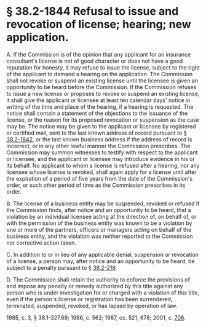 # § 38.2-1844 Refusal to issue and revocation of license; hearing; new application.

<p>A. If the Commission is of the opinion that any applicant for an insurance consultant's license is not of good character or does not have a good reputation for honesty, it may refuse to issue the license, subject to the right of the applicant to demand a hearing on the application. The Commission shall not revoke or suspend an existing license until the licensee is given an opportunity to be heard before the Commission. If the Commission refuses to issue a new license or proposes to revoke or suspend an existing license, it shall give the applicant or licensee at least ten calendar days' notice in writing of the time and place of the hearing, if a hearing is requested. The notice shall contain a statement of the objections to the issuance of the license, or the reason for its proposed revocation or suspension as the case may be. The notice may be given to the applicant or licensee by registered or certified mail, sent to the last known address of record pursuant to § <a href='http://law.lis.virginia.gov/vacode/38.2-1842/'>38.2-1842</a>, or the last known business address if the address of record is incorrect, or in any other lawful manner the Commission prescribes. The Commission may summon witnesses to testify with respect to the applicant or licensee, and the applicant or licensee may introduce evidence in his or its behalf. No applicant to whom a license is refused after a hearing, nor any licensee whose license is revoked, shall again apply for a license until after the expiration of a period of five years from the date of the Commission's order, or such other period of time as the Commission prescribes in its order.</p><p>B. The license of a business entity may be suspended, revoked or refused if the Commission finds, after notice and an opportunity to be heard, that a violation by an individual licensee acting at the direction of, on behalf of, or with the permission of the business entity was known to be a violation by one or more of the partners, officers or managers acting on behalf of the business entity, and the violation was neither reported to the Commission nor corrective action taken.</p><p>C. In addition to or in lieu of any applicable denial, suspension or revocation of a license, a person may, after notice and an opportunity to be heard, be subject to a penalty pursuant to § <a href='http://law.lis.virginia.gov/vacode/38.2-218/'>38.2-218</a>.</p><p>D. The Commission shall retain the authority to enforce the provisions of and impose any penalty or remedy authorized by this title against any person who is under investigation for or charged with a violation of this title, even if the person's license or registration has been surrendered, terminated, suspended, revoked, or has lapsed by operation of law.</p><p>1985, c. 3, § 38.1-327.69; 1986, c. 562; 1987, cc. 521, 678; 2001, c. <a href='http://lis.virginia.gov/cgi-bin/legp604.exe?011+ful+CHAP0706'>706</a>.</p>